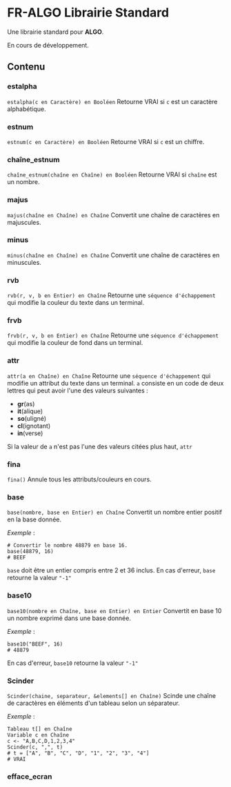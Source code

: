 # FR-ALGO Librairie Standard

Une librairie standard pour **ALGO**.

En cours de développement.

## Contenu

### estalpha

`estalpha(c en Caractère) en Booléen`
Retourne VRAI si `c` est un caractère alphabétique.

### estnum
`estnum(c en Caractère) en Booléen`
Retourne VRAI si `c` est un chiffre.

### chaîne_estnum

`chaîne_estnum(chaîne en Chaîne) en Booléen`
Retourne VRAI si `chaîne` est un nombre.

### majus

`majus(chaîne en Chaîne) en Chaîne`
Convertit une chaîne de caractères en majuscules.

### minus

`minus(chaîne en Chaîne) en Chaîne`
Convertit une chaîne de caractères en minuscules.

### rvb

`rvb(r, v, b en Entier) en Chaîne`
Retourne une `séquence d'échappement` qui modifie la couleur du texte dans un terminal.

### frvb

`frvb(r, v, b en Entier) en Chaîne`
Retourne une `séquence d'échappement` qui modifie la couleur de fond dans un terminal.

### attr

`attr(a en Chaîne) en Chaîne`
Retourne une `séquence d'échappement` qui modifie un attribut du texte dans un terminal.
`a` consiste en un code de deux lettres qui peut avoir l'une des valeurs suivantes :

*  **gr**(as)
*  **it**(alique)
*  **so**(uligné)
*  **cl**(ignotant)
*  **in**(verse)

Si la valeur de `a` n'est pas l'une des valeurs citées plus haut, `attr`

### fina

`fina()`
Annule tous les attributs/couleurs en cours.

### base

`base(nombre, base en Entier) en Chaîne`
Convertit un nombre entier positif en la base donnée.

*Exemple* :

```
# Convertir le nombre 48879 en base 16.
base(48879, 16)
# BEEF
```

`base` doit être un entier compris entre 2 et 36 inclus.
En cas d'erreur, `base` retourne la valeur `"-1"`

### base10

`base10(nombre en Chaîne, base en Entier) en Entier`
Convertit en base 10 un nombre exprimé dans une base donnée.

*Exemple* :

```
base10("BEEF", 16)
# 48879
```

En cas d'erreur, `base10` retourne la valeur `"-1"`

### Scinder

`Scinder(chaine, separateur, &elements[] en Chaîne)`
Scinde une chaîne de caractères en éléments d'un tableau selon un séparateur.

*Exemple* :

```
Tableau t[] en Chaîne
Variable c en Chaîne
c <- "A,B,C,D,1,2,3,4"
Scinder(c, ",", t)
# t = ["A", "B", "C", "D", "1", "2", "3", "4"]
# VRAI
```

### efface_ecran

